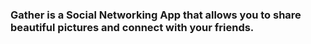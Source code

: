 ### Gather is a Social Networking App that allows you to share beautiful pictures and connect with your friends.

